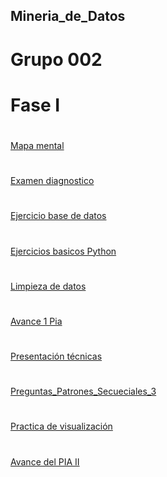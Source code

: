 ## Mineria_de_Datos
# Grupo 002


# Fase I
#
[Mapa mental](https://github.com/Gerardo0309/Mineria_de_Datos/blob/main/MapaMental_1_%7B1849522%7D.pdf)
#
[Examen diagnostico](https://github.com/Gerardo0309/Mineria_de_Datos/blob/main/Examen_1849522.pdf)
#
[Ejercicio base de datos](https://github.com/aadrieel/MineriaDeDatos/blob/main/Equipo_3_Ejercicio%20Base%20de%20Datos.pdf)
#
[Ejercicios basicos Python](https://github.com/Gerardo0309/Mineria_de_Datos/blob/main/Ej_Python_1849522.ipynb)
#
[Limpieza de datos](https://github.com/aadrieel/MineriaDeDatos/blob/main/Ej_Limpieza_Equipo_3.ipynb)
#
[Avance 1 Pia](https://github.com/aadrieel/MineriaDeDatos/blob/main/Avance1_PIA_Equipo_3.ipynb)
#
[Presentación técnicas](https://github.com/aadrieel/MineriaDeDatos/blob/main/Presentacion_PatronesSecuenciales_3.pdf)
#
[Preguntas_Patrones_Secueciales_3](https://github.com/aadrieel/MineriaDeDatos/blob/main/Pregunta_Presentaci%C3%B3n_Patrones_Secuenciales_3.pdf)
#
[Practica de visualización](https://github.com/aadrieel/MineriaDeDatos/blob/main/Visualizaci%C3%B3n_3.ipynb)
#
[Avance del PIA II](https://github.com/aadrieel/MineriaDeDatos/blob/main/AvancePIA_II_002_3.ipynb)

